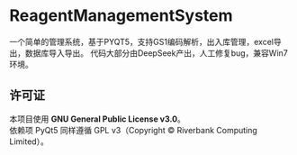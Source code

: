 # ReagentManagementSystem
一个简单的管理系统，基于PYQT5，支持GS1编码解析，出入库管理，excel导出，数据库导入导出。
代码大部分由DeepSeek产出，人工修复bug，兼容Win7环境。

## 许可证
本项目使用 **GNU General Public License v3.0**。  
依赖项 PyQt5 同样遵循 GPL v3（Copyright © Riverbank Computing Limited）。
